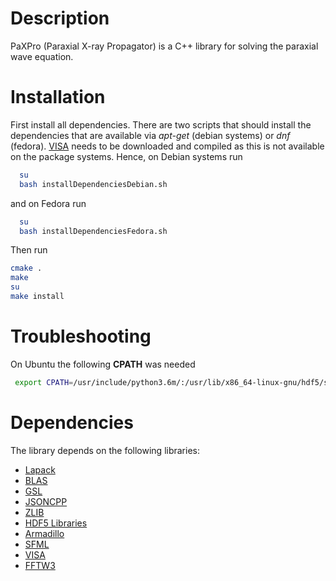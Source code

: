 # Description
PaXPro (Paraxial X-ray Propagator) is a C++ library for solving the paraxial
wave equation.

# Installation
First install all dependencies.
There are two scripts that should install the dependencies that are available
via *apt-get* (debian systems) or *dnf* (fedora).
[VISA](https://github.com/davidkleiven/VISA) needs to be downloaded and
compiled as this is not available on the package systems.
Hence, on Debian systems run
```bash
  su
  bash installDependenciesDebian.sh
```
and on Fedora run
```bash
  su
  bash installDependenciesFedora.sh
```
Then run
```bash
cmake .
make
su
make install
```

# Troubleshooting
On Ubuntu the following **CPATH** was needed
```bash
 export CPATH=/usr/include/python3.6m/:/usr/lib/x86_64-linux-gnu/hdf5/serial/include:/usr/include/jsoncpp/
 ```

# Dependencies
The library depends on the following libraries:
* [Lapack](http://www.netlib.org/lapack/)
* [BLAS](http://www.netlib.org/blas/)
* [GSL](https://www.gnu.org/software/gsl/)
* [JSONCPP](https://github.com/open-source-parsers/jsoncpp)
* [ZLIB](http://www.zlib.net/)
* [HDF5 Libraries](https://support.hdfgroup.org/HDF5/)
* [Armadillo](http://arma.sourceforge.net/)
* [SFML](https://www.sfml-dev.org/documentation/2.4.2/annotated.php)
* [VISA](https://github.com/davidkleiven/VISA)
* [FFTW3](http://www.fftw.org/)

